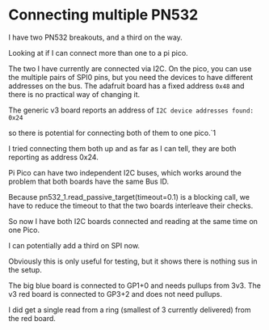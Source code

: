 # Connecting multiple PN532

I have two PN532 breakouts, and a third on the way.

Looking at if I can connect more than one to a pi pico.

The two I have currently are connected via I2C.
On the pico, you can use the multiple pairs of SPI0 pins, but you need the devices to have different addresses on the bus.
The adafruit board has a fixed address ``0x48`` and there is no practical way of changing it.

The generic v3 board reports an address of ``I2C device addresses found: 0x24``

so there is potential for connecting both of them to one pico.`1

I tried connecting them both up and as far as I can tell, they are both reporting as address 0x24.


Pi Pico can have two independent I2C buses, which works around the problem that both boards have the same Bus ID.

Because pn532_1.read_passive_target(timeout=0.1) is a blocking call, we have to reduce the timeout to that the two boards interleave their checks.

So now I have both I2C boards connected and reading at the same time on one Pico.

I can potentially add a third on SPI now.

Obviously this is only useful for testing, but it shows there is nothing sus in the setup.

The big blue board is connected to GP1+0 and needs pullups from 3v3.
The v3 red board is connected to GP3+2 and does not need pullups.

I did get a single read from a ring (smallest of 3 currently delivered) from the red board.